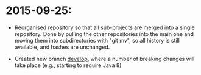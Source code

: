 

# 2015-09-25:

   * Reorganised repository so that all sub-projects are merged into a single repository. Done by pulling the other repositories into the main one and moving them into subdirectories with "git mv", so all history is still available, and hashes are unchanged.

   * Created new branch [develop](tree/develop), where a number of breaking changes will take place (e.g., starting to require Java 8)

